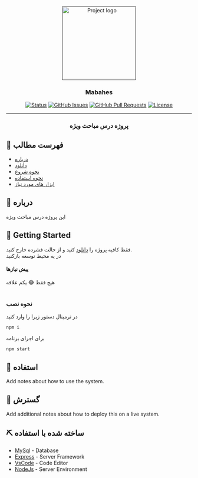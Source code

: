 <p align="center">
  <a href="" rel="noopener">
 <img width=200px height=200px src="https://emojipedia-us.s3.dualstack.us-west-1.amazonaws.com/thumbs/120/twitter/259/smiling-face-with-sunglasses_1f60e.png" alt="Project logo"></a>
</p>

<h3 align="center">Mabahes</h3>

<div align="center">

[![Status](https://img.shields.io/badge/status-active-success.svg)]()
[![GitHub Issues](https://img.shields.io/github/issues/kylelobo/The-Documentation-Compendium.svg)](https://github.com/mamalli11/Mabahes/issues)
[![GitHub Pull Requests](https://img.shields.io/github/issues-pr/kylelobo/The-Documentation-Compendium.svg)](https://github.com/mamalli11/Mabahes/pulls)
[![License](https://img.shields.io/badge/license-MIT-blue.svg)](/LICENSE)

</div>

---

<h3 align="center"> پروژه درس مباحث ویژه 
    <br> 
</h3>

## 📝 فهرست مطالب

- [درباره](#about)
- [دانلود](https://github.com/mamalli11/Mabahes/archive/main.zip)
- [نحوه شروع](#getting_started)
- [نحوه استفاده](#usage)
- [ابزار های مورد نیاز](#built_using)
## 🧐 درباره <a name = "about"></a>

این پروژه درس مباحث ویژه

## 🏁 Getting Started <a name = "getting_started"></a>

فقط کافیه پروژه را  [دانلود](https://github.com/mamalli11/Mabahes/archive/main.zip) کنید و از حالت فشرده خارج کنید.</br>
در یه محیط توسعه بازکنید

#### پیش نیازها

هیچ فقط 😂 یکم علاقه
<br/>
<br/>

### نحوه نصب

در ترمینال دستور زیرا را وارد کنید

```
npm i 
```

برای اجرای برنامه

```
npm start
```

## 🎈 استفاده <a name="usage"></a>

Add notes about how to use the system.

## 🚀 گسترش <a name = "deployment"></a>

Add additional notes about how to deploy this on a live system.

## ⛏️ ساخته شده با استفاده <a name = "built_using"></a>

- [MySql](https://www.mysql.com/) - Database
- [Express](https://expressjs.com/) - Server Framework
- [VsCode](https://code.visualstudio.com/download) - Code Editor
- [NodeJs](https://nodejs.org/en/) - Server Environment
